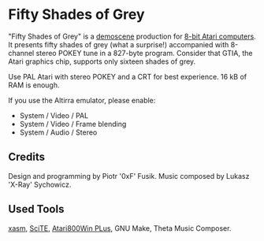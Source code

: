 Fifty Shades of Grey
====================

"Fifty Shades of Grey" is a
[demoscene](http://en.wikipedia.org/wiki/Demoscene) production for 
[8-bit Atari computers](http://en.wikipedia.org/wiki/Atari_8-bit_family).
It presents fifty shades of grey (what a surprise!)
accompanied with 8-channel stereo POKEY tune
in a 827-byte program.
Consider that GTIA, the Atari graphics chip,
supports only sixteen shades of grey.

Use PAL Atari with stereo POKEY and a CRT for best experience.
16 kB of RAM is enough.

If you use the Altirra emulator, please enable:
* System / Video / PAL
* System / Video / Frame blending
* System / Audio / Stereo


Credits
-------

Design and programming by Piotr '0xF' Fusik.
Music composed by Lukasz 'X-Ray' Sychowicz.

Used Tools
----------

[xasm](http://xasm.atari.org), [SciTE](http://scintilla.org/SciTE.html),
[Atari800Win PLus](http://www.atari.org.pl/PLus/index_us.htm), GNU Make,
Theta Music Composer.
